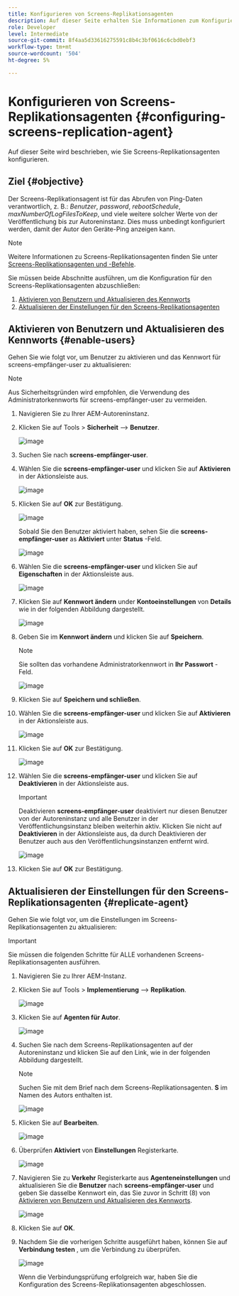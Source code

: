 ```yaml
---
title: Konfigurieren von Screens-Replikationsagenten
description: Auf dieser Seite erhalten Sie Informationen zum Konfigurieren von Screens-Replikationsagenten.
role: Developer
level: Intermediate
source-git-commit: 8f4aa5d33616275591c8b4c3bf0616c6cbd0ebf3
workflow-type: tm+mt
source-wordcount: '504'
ht-degree: 5%

---
```



# Konfigurieren von Screens-Replikationsagenten {#configuring-screens-replication-agent}

Auf dieser Seite wird beschrieben, wie Sie Screens-Replikationsagenten konfigurieren.

## Ziel {#objective}

Der Screens-Replikationsagent ist für das Abrufen von Ping-Daten verantwortlich, z. B.: *Benutzer*, *password*, *rebootSchedule*, *maxNumberOfLogFilesToKeep*, und viele weitere solcher Werte von der Veröffentlichung bis zur Autoreninstanz. Dies muss unbedingt konfiguriert werden, damit der Autor den Geräte-Ping anzeigen kann.

>[!NOTE]
>Weitere Informationen zu Screens-Replikationsagenten finden Sie unter [Screens-Replikationsagenten und -Befehle](https://experienceleague.adobe.com/docs/experience-manager-screens/user-guide/administering/author-publish/author-publish-architecture-overview.html?lang=en#screens-replication-agents-and-commands).

Sie müssen beide Abschnitte ausführen, um die Konfiguration für den Screens-Replikationsagenten abzuschließen:

1. [Aktivieren von Benutzern und Aktualisieren des Kennworts](#enable-users)
1. [Aktualisieren der Einstellungen für den Screens-Replikationsagenten](#replicate-agent)

## Aktivieren von Benutzern und Aktualisieren des Kennworts {#enable-users}

Gehen Sie wie folgt vor, um Benutzer zu aktivieren und das Kennwort für screens-empfänger-user zu aktualisieren:

>[!NOTE]
>Aus Sicherheitsgründen wird empfohlen, die Verwendung des Administratorkennworts für screens-empfänger-user zu vermeiden.

1. Navigieren Sie zu Ihrer AEM-Autoreninstanz.

1. Klicken Sie auf Tools > **Sicherheit** —> **Benutzer**.

   ![image](/help/user-guide/assets/screens-replication/screens-replication1.png)

1. Suchen Sie nach **screens-empfänger-user**.

1. Wählen Sie die **screens-empfänger-user** und klicken Sie auf **Aktivieren** in der Aktionsleiste aus.

   ![image](/help/user-guide/assets/screens-replication/screens-replication2.png)

1. Klicken Sie auf **OK** zur Bestätigung.

   ![image](/help/user-guide/assets/screens-replication/screens-replication3.png)

   Sobald Sie den Benutzer aktiviert haben, sehen Sie die **screens-empfänger-user** as **Aktiviert** unter **Status** -Feld.

   ![image](/help/user-guide/assets/screens-replication/screens-replication4.png)

1. Wählen Sie die **screens-empfänger-user** und klicken Sie auf **Eigenschaften** in der Aktionsleiste aus.

   ![image](/help/user-guide/assets/screens-replication/screens-replication5.png)

1. Klicken Sie auf **Kennwort ändern** under **Kontoeinstellungen** von **Details** wie in der folgenden Abbildung dargestellt.

   ![image](/help/user-guide/assets/screens-replication/screens-replication6.png)

1. Geben Sie im **Kennwort ändern** und klicken Sie auf **Speichern**.

   >[!NOTE]
   >Sie sollten das vorhandene Administratorkennwort in **Ihr Passwort** -Feld.

   ![image](/help/user-guide/assets/screens-replication/screens-replication7.png)

1. Klicken Sie auf **Speichern und schließen**.

1. Wählen Sie die **screens-empfänger-user** und klicken Sie auf **Aktivieren** in der Aktionsleiste aus.

   ![image](/help/user-guide/assets/screens-replication/screens-replication8.png)

1. Klicken Sie auf **OK** zur Bestätigung.

   ![image](/help/user-guide/assets/screens-replication/screens-replication9.png)

1. Wählen Sie die **screens-empfänger-user** und klicken Sie auf **Deaktivieren** in der Aktionsleiste aus.

   >[!IMPORTANT]
   > Deaktivieren **screens-empfänger-user** deaktiviert nur diesen Benutzer von der Autoreninstanz und alle Benutzer in der Veröffentlichungsinstanz bleiben weiterhin aktiv. Klicken Sie nicht auf **Deaktivieren** in der Aktionsleiste aus, da durch Deaktivieren der Benutzer auch aus den Veröffentlichungsinstanzen entfernt wird.

   ![image](/help/user-guide/assets/screens-replication/screens-replication10.png)

1. Klicken Sie auf **OK** zur Bestätigung.

## Aktualisieren der Einstellungen für den Screens-Replikationsagenten {#replicate-agent}

Gehen Sie wie folgt vor, um die Einstellungen im Screens-Replikationsagenten zu aktualisieren:

>[!IMPORTANT]
>Sie müssen die folgenden Schritte für ALLE vorhandenen Screens-Replikationsagenten ausführen.

1. Navigieren Sie zu Ihrer AEM-Instanz.

1. Klicken Sie auf Tools > **Implementierung** —> **Replikation**.

   ![image](/help/user-guide/assets/screens-replication/screens-replication1a.png)

1. Klicken Sie auf **Agenten für Autor**.

   ![image](/help/user-guide/assets/screens-replication/screens-replication1b.png)

1. Suchen Sie nach dem Screens-Replikationsagenten auf der Autoreninstanz und klicken Sie auf den Link, wie in der folgenden Abbildung dargestellt.

   >[!NOTE]
   >Suchen Sie mit dem Brief nach dem Screens-Replikationsagenten. **S** im Namen des Autors enthalten ist.

   ![image](/help/user-guide/assets/screens-replication/screens-replication1c.png)

1. Klicken Sie auf **Bearbeiten**.

   ![image](/help/user-guide/assets/screens-replication/screens-replication1d.png)

1. Überprüfen **Aktiviert** von **Einstellungen** Registerkarte.

   ![image](/help/user-guide/assets/screens-replication/screens-replication1e.png)

1. Navigieren Sie zu **Verkehr** Registerkarte aus **Agenteneinstellungen** und aktualisieren Sie die **Benutzer** nach **screens-empfänger-user** und geben Sie dasselbe Kennwort ein, das Sie zuvor in Schritt (8) von [Aktivieren von Benutzern und Aktualisieren des Kennworts](#enable-users).

   ![image](/help/user-guide/assets/screens-replication/screens-replication1-f.png)

1. Klicken Sie auf **OK**.

1. Nachdem Sie die vorherigen Schritte ausgeführt haben, können Sie auf **Verbindung testen** , um die Verbindung zu überprüfen.

   ![image](/help/user-guide/assets/screens-replication/screens-replication1g.png)

   Wenn die Verbindungsprüfung erfolgreich war, haben Sie die Konfiguration des Screens-Replikationsagenten abgeschlossen.